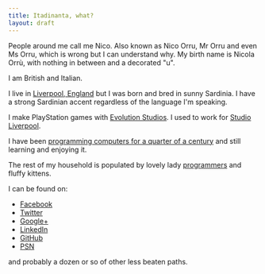 ```yaml
---
title: Itadinanta, what?
layout: draft
---
```


People around me call me Nico. Also known as Nico Orru, Mr Orru and even Ms Orru, which is wrong but I can understand why.
My birth name is Nicola Orrù, with nothing in between and a decorated "u".

I am British and Italian.

I live in [Liverpool, England](https://en.wikipedia.org/wiki/Liverpool) but I was born and bred in sunny Sardinia.
I have a strong Sardinian accent regardless of the language I'm speaking.

I make PlayStation games with [Evolution Studios](https://en.wikipedia.org/wiki/Evolution_Studios).
I used to work for [Studio Liverpool](https://en.wikipedia.org/wiki/Psygnosis).

I have been [programming computers for a quarter of a century](/resources/curriculum_2015.pdf) 
and still learning and enjoying it.

The rest of my household is populated by lovely lady [programmers](http://blog.doppioslash.com) and fluffy kittens.

I can be found on:

* [Facebook](https://facebook.com/norru)
* [Twitter](https://twitter.com/nicola_orru)
* [Google+](https://plus.google.com/+NicoOrrù)
* [LinkedIn](https://uk.linkedin.com/in/norru)
* [GitHub](https://github.com/norru/)
* [PSN](http://eu.playstation.com/psn/profile/Nigu/)

and probably a dozen or so of other less beaten paths.